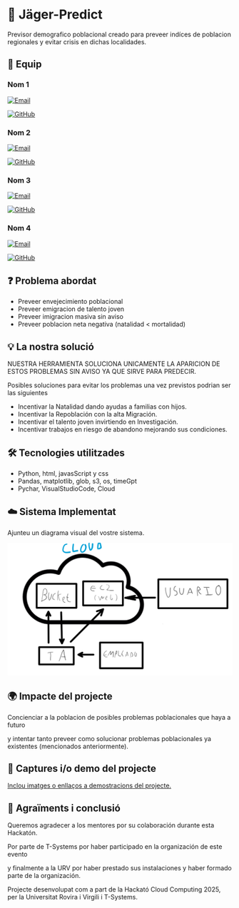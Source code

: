 # 📌 Jäger-Predict

Previsor demografico poblacional creado para preveer indíces de poblacion regionales y evitar crisis en dichas localidades.

## 👥 Equip

### **Nom 1**

[![Email](https://img.shields.io/badge/Email-<marc.rozas@estudiants.urv.cat>-blue)](mailto:<marc.rozas@estudiants.urv.cat>>)

[![GitHub](https://img.shields.io/badge/GitHub-<fortcraftch>-black?logo=github)](https://github.com/<fortcraftch>)

### **Nom 2** 

[![Email](https://img.shields.io/badge/Email-<gaizka.alonso@estudiants.urv.cat>-blue)](mailto:<gaizka.alonso@estudiants.urv.cat>)

[![GitHub](https://img.shields.io/badge/GitHub-<Huntterstrike>-black?logo=github)](https://github.com/<Huntterstrike>)


### **Nom 3**

[![Email](https://img.shields.io/badge/Email-<oriol.algar@estudiants.urv.cat>-blue)](mailto:<oriol.algar@estudiants.urv.cat>)

[![GitHub](https://img.shields.io/badge/GitHub-<DrakBall>-black?logo=github)](https://github.com/<drakball>)


### **Nom 4**  

[![Email](https://img.shields.io/badge/Email-<ivan.carayol@estudiants.urv.cat>-blue)](mailto:<ivan.carayol@estudiants.urv.cat>)

[![GitHub](https://img.shields.io/badge/GitHub-<IvanCarayol>-black?logo=github)](https://github.com/<IvanCarayol>)


## ❓ Problema abordat

- Preveer envejecimiento poblacional
- Preveer emigracion de talento joven
- Preveer imigracion masiva sin aviso
- Preveer poblacion neta negativa (natalidad < mortalidad)

## 💡 La nostra solució

NUESTRA HERRAMIENTA SOLUCIONA UNICAMENTE LA APARICION DE ESTOS PROBLEMAS SIN AVISO YA QUE SIRVE PARA PREDECIR.

Posibles soluciones para evitar los problemas una vez previstos podrian ser las siguientes

- Incentivar la Natalidad dando ayudas a familias con hijos.
- Incentivar la Repoblación con la alta Migración.
- Incentivar el talento joven invirtiendo en Investigación.
- Incentivar trabajos en riesgo de abandono mejorando sus condiciones.

## 🛠️ Tecnologies utilitzades

- Python, html, javasScript y css
- Pandas, matplotlib, glob, s3, os, timeGpt 
- Pychar, VisualStudioCode, Cloud

## ☁️ Sistema Implementat

Ajunteu un diagrama visual del vostre sistema.

![](image.webp)

## 🌍 Impacte del projecte

Concienciar a la poblacion de posibles problemas poblacionales que haya a futuro

 y intentar tanto preveer como solucionar problemas poblacionales ya existentes (mencionados anteriormente).

## 📸 Captures i/o demo del projecte

[Inclou imatges o enllaços a demostracions del projecte.](https://www.youtube.com/watch?v=3GWKpOKu2cg)

## 🙌 Agraïments i conclusió

Queremos agradecer a los mentores por su colaboración durante esta Hackatón. 

Por parte de T-Systems por haber participado en la organización de este evento 

y finalmente a la URV por haber prestado sus instalaciones y haber formado parte de la organización.

Projecte desenvolupat com a part de la Hackató Cloud Computing 2025, per la Universitat Rovira i Virgili i T-Systems.
